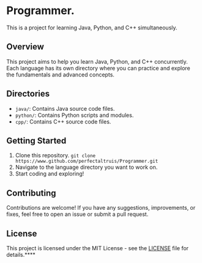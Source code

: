 # Programmer.

This is a project for learning Java, Python, and C++ simultaneously.

## Overview

This project aims to help you learn Java, Python, and C++ concurrently. Each language has its own directory where you can practice and explore the fundamentals and advanced concepts.

## Directories

- `java/`: Contains Java source code files.
- `python/`: Contains Python scripts and modules.
- `cpp/`: Contains C++ source code files.

## Getting Started

1. Clone this repository. `git clone https://www.github.com/perfectaltruis/Programmer.git`
2. Navigate to the language directory you want to work on.
3. Start coding and exploring!

## Contributing

Contributions are welcome! If you have any suggestions, improvements, or fixes, feel free to open an issue or submit a pull request.

## License

This project is licensed under the MIT License - see the [LICENSE](LICENSE) file for details.****
